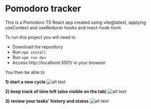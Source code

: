# Pomodoro tracker
This is a Pomodoro TS React app created using vite@latest, applying useContext and useReducer hooks and react-hook-form.

To run this project you will need to
* Download the repository
* Run ```npm install```
* Run ```npm run dev```
* Access http://localhost:3001/ in your browser

You then be able to 

**1) start a new cycle**
![alt text](/assets/screenshot-start.jpg?raw=true)

**2) keep track of time left (also visible on the tab)**
![alt text](/assets/screenshot-ongoing.jpg?raw=true)

**3) review your tasks' history and status**
![alt text](/assets/screenshot-history.jpg?raw=true)

